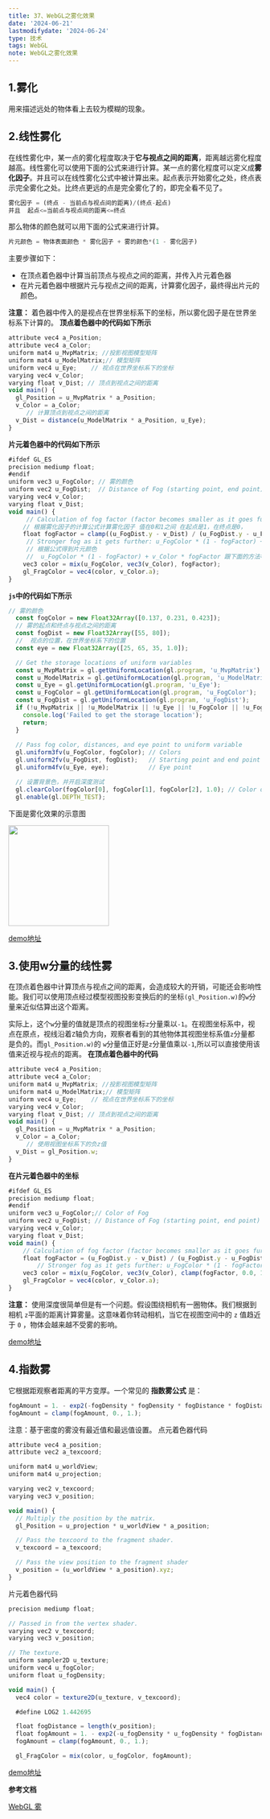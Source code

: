 ```yaml
---
title: 37、WebGL之雾化效果
date: '2024-06-21'
lastmodifydate: '2024-06-24'
type: 技术
tags: WebGL
note: WebGL之雾化效果
---
```

## 1.雾化
用来描述远处的物体看上去较为模糊的现象。
## 2.线性雾化
在线性雾化中，某一点的雾化程度取决于**它与视点之间的距离**，距离越远雾化程度越高。线性雾化可以使用下面的公式来进行计算。某一点的雾化程度可以定义成**雾化因子**。并且可以在线性雾化公式中被计算出来。起点表示开始雾化之处，终点表示完全雾化之处。比终点更远的点是完全雾化了的，即完全看不见了。
```js
雾化因子 = (终点 - 当前点与视点间的距离)/(终点-起点)
并且  起点<=当前点与视点间的距离<=终点
```
那么物体的颜色就可以用下面的公式来进行计算。
```js
片元颜色 = 物体表面颜色 * 雾化因子 + 雾的颜色*(1 - 雾化因子)
```
主要步骤如下：
+ 在顶点着色器中计算当前顶点与视点之间的距离，并传入片元着色器
+ 在片元着色器中根据片元与视点之间的距离，计算雾化因子，最终得出片元的颜色。

**注意：** 着色器中传入的是视点在世界坐标系下的坐标，所以雾化因子是在世界坐标系下计算的。
**顶点着色器中的代码如下所示**
```js
attribute vec4 a_Position;
attribute vec4 a_Color;
uniform mat4 u_MvpMatrix; //投影视图模型矩阵
uniform mat4 u_ModelMatrix;// 模型矩阵
uniform vec4 u_Eye;    // 视点在世界坐标系下的坐标
varying vec4 v_Color;
varying float v_Dist; // 顶点到视点之间的距离
void main() {
  gl_Position = u_MvpMatrix * a_Position;
  v_Color = a_Color;
     // 计算顶点到视点之间的距离
  v_Dist = distance(u_ModelMatrix * a_Position, u_Eye);
}
```
**片元着色器中的代码如下所示**
```js
#ifdef GL_ES
precision mediump float;
#endif
uniform vec3 u_FogColor; // 雾的颜色
uniform vec2 u_FogDist;  // Distance of Fog (starting point, end point)
varying vec4 v_Color;
varying float v_Dist;
void main() {
     // Calculation of fog factor (factor becomes smaller as it goes further away from eye point)
    // 根据雾化因子的计算公式计算雾化因子 值在0和1之间 在起点是1，在终点是0，
    float fogFactor = clamp((u_FogDist.y - v_Dist) / (u_FogDist.y - u_FogDist.x), 0.0, 1.0);
     // Stronger fog as it gets further: u_FogColor * (1 - fogFactor) + v_Color * fogFactor
     // 根据公式得到片元颜色
     //  u_FogColor * (1 - fogFactor) + v_Color * fogFactor 跟下面的方法等价
    vec3 color = mix(u_FogColor, vec3(v_Color), fogFactor);
    gl_FragColor = vec4(color, v_Color.a);
}
```
**`js`中的代码如下所示**
```js
// 雾的颜色
  const fogColor = new Float32Array([0.137, 0.231, 0.423]);
  // 雾的起点和终点与视点之间的距离
  const fogDist = new Float32Array([55, 80]);
  //  视点的位置，在世界坐标系下的位置
  const eye = new Float32Array([25, 65, 35, 1.0]);

  // Get the storage locations of uniform variables
  const u_MvpMatrix = gl.getUniformLocation(gl.program, 'u_MvpMatrix');
  const u_ModelMatrix = gl.getUniformLocation(gl.program, 'u_ModelMatrix');
  const u_Eye = gl.getUniformLocation(gl.program, 'u_Eye');
  const u_FogColor = gl.getUniformLocation(gl.program, 'u_FogColor');
  const u_FogDist = gl.getUniformLocation(gl.program, 'u_FogDist');
  if (!u_MvpMatrix || !u_ModelMatrix || !u_Eye || !u_FogColor || !u_FogDist) {
    console.log('Failed to get the storage location');
    return;
  }
	
  // Pass fog color, distances, and eye point to uniform variable
  gl.uniform3fv(u_FogColor, fogColor); // Colors
  gl.uniform2fv(u_FogDist, fogDist);   // Starting point and end point
  gl.uniform4fv(u_Eye, eye);           // Eye point

  // 设置背景色，并开启深度测试
  gl.clearColor(fogColor[0], fogColor[1], fogColor[2], 1.0); // Color of Fog
  gl.enable(gl.DEPTH_TEST);

```


下面是雾化效果的示意图

<img src='../../images/webgl/fog.png' width=200 />

[demo地址](https://github.com/tangjie-93/WebGL/blob/main/%E8%B7%9F%E7%9D%80%E5%AE%98%E7%BD%91%E5%AD%A6WebGL%2BWebGL%E7%BC%96%E7%A8%8B%E6%8C%87%E5%8D%97/%E9%AB%98%E7%BA%A7%E6%8A%80%E6%9C%AF/%E9%9B%BE%E5%8C%96(%E5%A4%A7%E6%B0%94%E6%95%88%E6%9E%9C)/demo/fog.html)



## 3.使用w分量的线性雾
在顶点着色器中计算顶点与视点之间的距离，会造成较大的开销，可能还会影响性能。我们可以使用顶点经过模型视图投影变换后的的坐标`(gl_Position.w)`的`w`分量来近似估算出这个距离。

实际上，这个`w`分量的值就是顶点的视图坐标`z`分量乘以`-1`。在视图坐标系中，视点在原点，视线沿着`Z`轴负方向，观察者看到的其他物体其视图坐标系值`z`分量都是负的。而`gl_Position.w)`的 `w`分量值正好是`z`分量值乘以`-1`,所以可以直接使用该值来近视与视点的距离。
**在顶点着色器中的代码**
```js
attribute vec4 a_Position;
attribute vec4 a_Color;
uniform mat4 u_MvpMatrix; //投影视图模型矩阵
uniform mat4 u_ModelMatrix;// 模型矩阵
uniform vec4 u_Eye;    // 视点在世界坐标系下的坐标
varying vec4 v_Color;
varying float v_Dist; // 顶点到视点之间的距离
void main() {
  gl_Position = u_MvpMatrix * a_Position;
  v_Color = a_Color;
     // 使用视图坐标系下的负z值
  v_Dist = gl_Position.w;
}
```
**在片元着色器中的坐标**
```js
#ifdef GL_ES
precision mediump float;
#endif
uniform vec3 u_FogColor;// Color of Fog
uniform vec2 u_FogDist; // Distance of Fog (starting point, end point)
varying vec4 v_Color;
varying float v_Dist;
void main() {
    // Calculation of fog factor (factor becomes smaller as it goes further away from eye point)
    float fogFactor = (u_FogDist.y - v_Dist) / (u_FogDist.y - u_FogDist.x);
        // Stronger fog as it gets further: u_FogColor * (1 - fogFactor) + v_Color * fogFactor
    vec3 color = mix(u_FogColor, vec3(v_Color), clamp(fogFactor, 0.0, 1.0));
    gl_FragColor = vec4(color, v_Color.a);
}
```

**注意：** 使用深度很简单但是有一个问题。假设围绕相机有一圈物体。我们根据到相机 `z`平面的距离计算雾量。这意味着你转动相机，当它在视图空间中的 `z` 值趋近于 `0` ，物体会越来越不受雾的影响。

[demo地址](https://github.com/tangjie-93/WebGL/blob/main/%E8%B7%9F%E7%9D%80%E5%AE%98%E7%BD%91%E5%AD%A6WebGL%2BWebGL%E7%BC%96%E7%A8%8B%E6%8C%87%E5%8D%97/%E9%AB%98%E7%BA%A7%E6%8A%80%E6%9C%AF/%E9%9B%BE%E5%8C%96(%E5%A4%A7%E6%B0%94%E6%95%88%E6%9E%9C)/demo/fog-w.html)

## 4.指数雾
它根据距观察者距离的平方变厚。一个常见的 **指数雾公式** 是：
```js
fogAmount = 1. - exp2(-fogDensity * fogDensity * fogDistance * fogDistance * LOG2));
fogAmount = clamp(fogAmount, 0., 1.);
```
注意：基于密度的雾没有最近值和最远值设置。
点元着色器代码
```js
attribute vec4 a_position;
attribute vec2 a_texcoord;

uniform mat4 u_worldView;
uniform mat4 u_projection;

varying vec2 v_texcoord;
varying vec3 v_position;

void main() {
  // Multiply the position by the matrix.
  gl_Position = u_projection * u_worldView * a_position;

  // Pass the texcoord to the fragment shader.
  v_texcoord = a_texcoord;

  // Pass the view position to the fragment shader
  v_position = (u_worldView * a_position).xyz;
}
```
片元着色器代码
```js
precision mediump float;

// Passed in from the vertex shader.
varying vec2 v_texcoord;
varying vec3 v_position;

// The texture.
uniform sampler2D u_texture;
uniform vec4 u_fogColor;
uniform float u_fogDensity;

void main() {
  vec4 color = texture2D(u_texture, v_texcoord);

  #define LOG2 1.442695

  float fogDistance = length(v_position);
  float fogAmount = 1. - exp2(-u_fogDensity * u_fogDensity * fogDistance * fogDistance * LOG2);
  fogAmount = clamp(fogAmount, 0., 1.);

  gl_FragColor = mix(color, u_fogColor, fogAmount);
```
[demo地址](https://github.com/tangjie-93/WebGL/blob/main/%E8%B7%9F%E7%9D%80%E5%AE%98%E7%BD%91%E5%AD%A6WebGL%2BWebGL%E7%BC%96%E7%A8%8B%E6%8C%87%E5%8D%97/%E9%AB%98%E7%BA%A7%E6%8A%80%E6%9C%AF/%E9%9B%BE%E5%8C%96(%E5%A4%A7%E6%B0%94%E6%95%88%E6%9E%9C)/demo/fog-%E6%8C%87%E6%95%B0.html)

**参考文档**

[WebGL 雾](https://webglfundamentals.org/webgl/lessons/zh_cn/webgl-fog.html)

<Valine></Valine>